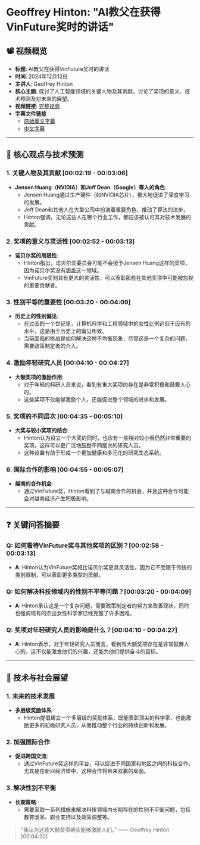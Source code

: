 # Geoffrey Hinton: "AI教父在获得VinFuture奖时的讲话"

## 📽️ 视频概览
- **标题**: AI教父在获得VinFuture奖时的讲话  
- **时间**: 2024年12月12日  
- **主讲人**: Geoffrey Hinton  
- **核心主题**: 探讨了人工智能领域的关键人物及其贡献，讨论了奖项的意义、技术预测及对未来的展望。  
- **视频链接**: [完整视频](https://www.youtube.com/watch?v=EYHQO9PQQ1Q)
- **字幕文件链接**
  - [原始英文字幕](../srt/20241212_Prof_Geoffrey_Hinton_AI_Godfather_on_receiving_the_VinFuture_Prize.txt)
  - [中文字幕](../srt/20241212_Prof_Geoffrey_Hinton_AI_Godfather_on_receiving_the_VinFuture_Prize-中文.txt)
---

## 🎯 核心观点与技术预测

### 1. **关键人物及其贡献** [00:02:19 - 00:03:06]
- **Jensen Huang（NVIDIA）和Jeff Dean（Google）等人的角色**:
  - Jensen Huang通过生产硬件（如NVIDIA芯片），极大地促进了深度学习的发展。
  - Jeff Dean和其他人在大型公司中扮演着重要角色，推动了算法的进步。
  - Hinton强调，无论这些人在哪个行业工作，都应该被认可其对技术发展的贡献。

### 2. **奖项的意义与灵活性** [00:02:52 - 00:03:13]
- **诺贝尔奖的局限性**:
  - Hinton指出，诺贝尔奖委员会可能不会授予Jensen Huang这样的奖项，因为诺贝尔奖没有涵盖这一领域。
  - VinFuture奖则具有更大的灵活性，可以表彰那些在其他奖项中可能被忽视的重要贡献者。

### 3. **性别平等的重要性** [00:03:20 - 00:04:09]
- **历史上的性别偏见**:
  - 在过去的一个世纪里，计算机科学和工程领域中的女性比例远低于应有的水平，这是由于历史上的偏见所致。
  - 当前面临的挑战是如何解决这种不均衡现象，尽管这是一个复杂的问题，需要政策制定者的介入。

### 4. **激励年轻研究人员** [00:04:10 - 00:04:27]
- **大额奖项的激励作用**:
  - 对于年轻的科研人员来说，看到有重大奖项的存在是非常积极和鼓舞人心的。
  - 这些奖项不仅能够激励个人，还能促进整个领域的进步和发展。

### 5. **奖项的不同层次** [00:04:35 - 00:05:10]
- **大奖与较小奖项的结合**:
  - Hinton认为设立一个大奖的同时，也应有一些相对较小但仍然非常重要的奖项，这样可以更广泛地鼓励不同层次的研究人员。
  - 这种设置有助于形成一个更加健康和多元化的研究生态系统。

### 6. **国际合作的影响** [00:04:55 - 00:05:07]
- **越南的合作机会**:
  - 通过VinFuture奖，Hinton看到了与越南合作的机会，并且这种合作可能会对越南经济产生积极影响。

---

## ❓ 关键问答摘要

### Q: 如何看待VinFuture奖与其他奖项的区别？[00:02:58 - 00:03:13]
- **A**: Hinton认为VinFuture奖相比诺贝尔奖更具灵活性，因为它不受限于传统的类别限制，可以表彰更多类型的贡献。

### Q: 如何解决科技领域内的性别不平等问题？[00:03:20 - 00:04:09]
- **A**: Hinton承认这是一个复杂问题，需要政策制定者的努力来改善现状，同时也强调现有的杰出女性科学家已经克服了许多困难。

### Q: 奖项对年轻研究人员的影响是什么？[00:04:10 - 00:04:27]
- **A**: Hinton表示，对于年轻研究人员而言，看到有大额奖项存在是非常鼓舞人心的，这不仅能激发他们的兴趣，还能为他们提供奋斗的目标。

---

## 🔮 技术与社会展望

### 1. **未来的技术发展**
- **多层级奖励体系**:
  - Hinton提倡建立一个多层级的奖励体系，既能表彰顶尖的科学家，也能激励更多的初级研究人员，从而推动整个行业的持续创新和发展。

### 2. **加强国际合作**
- **促进跨国交流**:
  - 通过VinFuture奖这样的平台，可以促进不同国家和地区之间的科技合作，尤其是在新兴经济体中，这种合作将带来双赢的局面。

### 3. **解决性别不平衡**
- **长期策略**:
  - 需要采取一系列措施来解决科技领域内长期存在的性别不平衡问题，包括教育改革、职业支持以及政策调整等。

> “我认为这些大额奖项确实能够激励人们。” —— Geoffrey Hinton [00:04:20]
